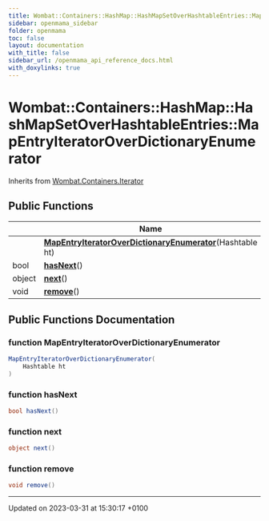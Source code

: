 ```yaml
---
title: Wombat::Containers::HashMap::HashMapSetOverHashtableEntries::MapEntryIteratorOverDictionaryEnumerator
sidebar: openmama_sidebar
folder: openmama
toc: false
layout: documentation
with_title: false
sidebar_url: /openmama_api_reference_docs.html
with_doxylinks: true
---
```


# Wombat::Containers::HashMap::HashMapSetOverHashtableEntries::MapEntryIteratorOverDictionaryEnumerator





Inherits from [Wombat.Containers.Iterator](interfaceWombat_1_1Containers_1_1Iterator.html)

## Public Functions

|                | Name           |
| -------------- | -------------- |
| | **[MapEntryIteratorOverDictionaryEnumerator](classWombat_1_1Containers_1_1HashMap_1_1HashMapSetOverHashtableEntries_1_1MapEntryIteratorOverDictionaryEnumerator.html#function-mapentryiteratoroverdictionaryenumerator)**(Hashtable ht) |
| bool | **[hasNext](classWombat_1_1Containers_1_1HashMap_1_1HashMapSetOverHashtableEntries_1_1MapEntryIteratorOverDictionaryEnumerator.html#function-hasnext)**() |
| object | **[next](classWombat_1_1Containers_1_1HashMap_1_1HashMapSetOverHashtableEntries_1_1MapEntryIteratorOverDictionaryEnumerator.html#function-next)**() |
| void | **[remove](classWombat_1_1Containers_1_1HashMap_1_1HashMapSetOverHashtableEntries_1_1MapEntryIteratorOverDictionaryEnumerator.html#function-remove)**() |

## Public Functions Documentation

### function MapEntryIteratorOverDictionaryEnumerator

```csharp
MapEntryIteratorOverDictionaryEnumerator(
    Hashtable ht
)
```


### function hasNext

```csharp
bool hasNext()
```


### function next

```csharp
object next()
```


### function remove

```csharp
void remove()
```


-------------------------------

Updated on 2023-03-31 at 15:30:17 +0100